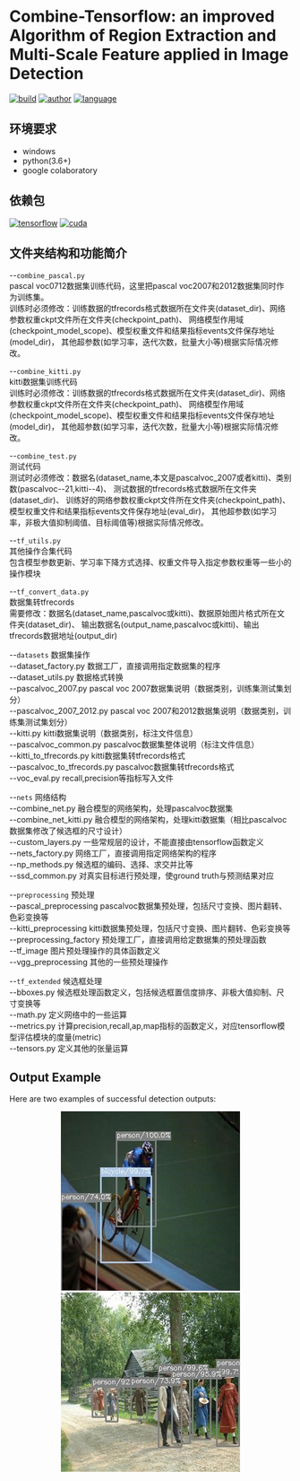 Combine-Tensorflow: an improved Algorithm of Region Extraction and Multi-Scale Feature applied in Image Detection  
======

[![build](https://img.shields.io/badge/build-passing-green.svg)](https://img.shields.io/travis/maohye/combine-tensorflow)
[![author](https://img.shields.io/badge/author-maohye-blue.svg)](https://img.shields.io/travis/maohye/combine-tensorflow)
[![language](https://img.shields.io/badge/language-python-orange.svg)](https://img.shields.io/travis/maohye/combine-tensorflow)

环境要求
-----------------
* windows
* python(3.6+)
* google colaboratory

依赖包
-----------------
[![tensorflow](https://img.shields.io/badge/tensorflow-v1.13.0-red.svg)](https://img.shields.io/travis/maohye/combine-tensorflow)
[![cuda](https://img.shields.io/badge/cuda-10.0-red.svg)](https://img.shields.io/travis/maohye/combine-tensorflow)

文件夹结构和功能简介
-----------------

--`combine_pascal.py`  
    pascal voc0712数据集训练代码，这里把pascal voc2007和2012数据集同时作为训练集。  
    训练时必须修改：训练数据的tfrecords格式数据所在文件夹(dataset_dir)、网络参数权重ckpt文件所在文件夹(checkpoint_path)、
    网络模型作用域(checkpoint_model_scope)、模型权重文件和结果指标events文件保存地址(model_dir)，
    其他超参数(如学习率，迭代次数，批量大小等)根据实际情况修改。  

--`combine_kitti.py`   
  kitti数据集训练代码  
  训练时必须修改：训练数据的tfrecords格式数据所在文件夹(dataset_dir)、网络参数权重ckpt文件所在文件夹(checkpoint_path)、
  网络模型作用域(checkpoint_model_scope)、模型权重文件和结果指标events文件保存地址(model_dir)，
  其他超参数(如学习率，迭代次数，批量大小等)根据实际情况修改。  

--`combine_test.py`  
  测试代码  
  测试时必须修改：数据名(dataset_name,本文是pascalvoc_2007或者kitti)、类别数(pascalvoc--21,kitti--4)、
  测试数据的tfrecords格式数据所在文件夹(dataset_dir)、
  训练好的网络参数权重ckpt文件所在文件夹(checkpoint_path)、模型权重文件和结果指标events文件保存地址(eval_dir)，
  其他超参数(如学习率，非极大值抑制阈值、目标阈值等)根据实际情况修改。  

--`tf_utils.py`  
  其他操作合集代码  
  包含模型参数更新、学习率下降方式选择、权重文件导入指定参数权重等一些小的操作模块  

--`tf_convert_data.py`  
  数据集转tfrecords  
  需要修改：数据名(dataset_name,pascalvoc或kitti)、数据原始图片格式所在文件夹(dataset_dir)、
  输出数据名(output_name,pascalvoc或kitti)、输出tfrecords数据地址(output_dir)  

--`datasets`  数据集操作  
  --dataset_factory.py  数据工厂，直接调用指定数据集的程序  
  --dataset_utils.py  数据格式转换  
  --pascalvoc_2007.py  pascal voc 2007数据集说明（数据类别，训练集测试集划分）  
  --pascalvoc_2007_2012.py pascal voc 2007和2012数据集说明（数据类别，训练集测试集划分）  
  --kitti.py  kitti数据集说明（数据类别，标注文件信息）  
  --pascalvoc_common.py pascalvoc数据集整体说明（标注文件信息）  
  --kitti_to_tfrecords.py  kitti数据集转tfrecords格式  
  --pascalvoc_to_tfrecords.py  pascalvoc数据集转tfrecords格式  
  --voc_eval.py  recall,precision等指标写入文件  
  
--`nets`  网络结构  
  --combine_net.py  融合模型的网络架构，处理pascalvoc数据集  
  --combine_net_kitti.py  融合模型的网络架构，处理kitti数据集（相比pascalvoc数据集修改了候选框的尺寸设计）  
  --custom_layers.py  一些常规层的设计，不能直接由tensorflow函数定义  
  --nets_factory.py  网络工厂，直接调用指定网络架构的程序  
  --np_methods.py  候选框的编码、选择、求交并比等  
  --ssd_common.py  对真实目标进行预处理，使ground truth与预测结果对应  

--`preprocessing` 预处理  
  --pascal_preprocessing  pascalvoc数据集预处理，包括尺寸变换、图片翻转、色彩变换等  
  --kitti_preprocessing  kitti数据集预处理，包括尺寸变换、图片翻转、色彩变换等  
  --preprocessing_factory  预处理工厂，直接调用给定数据集的预处理函数  
  --tf_image  图片预处理操作的具体函数定义  
  --vgg_preprocessing  其他的一些预处理操作  
  
--`tf_extended`  候选框处理  
  --bboxes.py  候选框处理函数定义，包括候选框置信度排序、非极大值抑制、尺寸变换等  
  --math.py  定义网络中的一些运算  
  --metrics.py  计算precision,recall,ap,map指标的函数定义，对应tensorflow模型评估模块的度量(metric)  
  --tensors.py  定义其他的张量运算  

Output Example
------------------
Here are two examples of successful detection outputs: 

<div align='center'><img src="https://github.com/maohye/combine-tensorflow/blob/master/pictures/1.jpg">

<div align='center'><img src="https://github.com/maohye/combine-tensorflow/blob/master/pictures/2.jpg">
